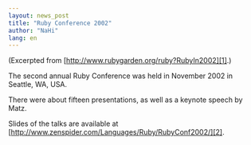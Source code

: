 ```yaml
---
layout: news_post
title: "Ruby Conference 2002"
author: "NaHi"
lang: en
---
```


(Excerpted from [http://www.rubygarden.org/ruby?RubyIn2002][1].)

The second annual Ruby Conference was held in November 2002 in Seattle,
WA, USA.

There were about fifteen presentations, as well as a keynote speech by
Matz.

Slides of the talks are available at
[http://www.zenspider.com/Languages/Ruby/RubyConf2002/][2].



[1]: http://www.rubygarden.org/ruby?RubyIn2002 
[2]: http://www.zenspider.com/Languages/Ruby/RubyConf2002/ 

